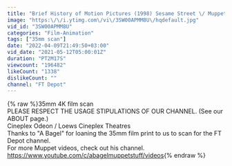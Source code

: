 ```yaml
---
title: "Brief History of Motion Pictures (1998) Sesame Street \/ Muppets [4K] [FTD-0407]"
image: "https:\/\/i.ytimg.com\/vi\/3SW00APMM8U\/hqdefault.jpg"
vid_id: "3SW00APMM8U"
categories: "Film-Animation"
tags: ["35mm scan"]
date: "2022-04-09T21:49:50+03:00"
vid_date: "2021-05-12T05:00:01Z"
duration: "PT2M17S"
viewcount: "196482"
likeCount: "1338"
dislikeCount: ""
channel: "FT Depot"
---
```

{% raw %}35mm 4K film scan<br />PLEASE RESPECT THE USAGE STIPULATIONS OF OUR CHANNEL.  (See our ABOUT page.)<br />Cineplex Odeon / Loews Cineplex Theatres<br />Thanks to &quot;A Bagel&quot; for loaning the 35mm film print to us to scan for the FT Depot channel.  <br />For more Muppet videos, check out his channel.  <a rel="nofollow" target="blank" href="https://www.youtube.com/c/abagelmuppetstuff/videos">https://www.youtube.com/c/abagelmuppetstuff/videos</a>{% endraw %}
